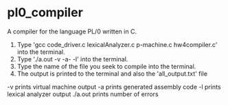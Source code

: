 # pl0_compiler
A compiler for the language PL/0 written in C.

1. Type 'gcc code_driver.c lexicalAnalyzer.c p-machine.c hw4compiler.c' into the terminal.
2. Type './a.out -v -a- -l' into the terminal.
3. Type the name of the file you seek to compile into the terminal. 
4. The output is printed to the terminal and also the 'all_output.txt' file

-v prints virtual machine output
-a prints generated assembly code
-l prints lexical analyzer output
./a.out prints number of errors 
